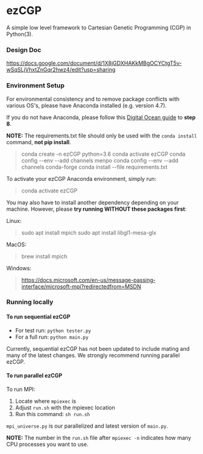 # ezCGP
A simple low level framework to Cartesian Genetic Programming (CGP) in Python(3).

### Design Doc
https://docs.google.com/document/d/1X8jGDXHAKkMBgOCYCtgT5v-wSqSLjVhxtZnGqr2hwz4/edit?usp=sharing

### Environment Setup
For environmental consistency and to remove package conflicts with various OS's, please have Anaconda installed (e.g. version 4.7).

If you do not have Anaconda, please follow this [Digital Ocean guide](https://www.digitalocean.com/community/tutorials/how-to-install-anaconda-on-ubuntu-18-04-quickstart) to **step 8**.

**NOTE:** The requirements.txt file should only be used with the `conda install` command, **not pip install**.

> conda create -n ezCGP python=3.6
> conda activate ezCGP
> conda config --env --add channels menpo
> conda config --env --add channels conda-forge
> conda install --file requirements.txt

To activate your ezCGP Anaconda environment, simply run:

> conda activate ezCGP

You may also have to install another dependency depending on your machine. However, please **try running WITHOUT these packages first**:

Linux:

> sudo apt install mpich
> sudo apt install libgl1-mesa-glx

MacOS:

> brew install mpich

Windows: 

> https://docs.microsoft.com/en-us/message-passing-interface/microsoft-mpi?redirectedfrom=MSDN   

### Running locally
#### To run sequential ezCGP 
* For test run: `python tester.py`
* For a full run: `python main.py`

Currently, sequential ezCGP has not been updated to include mating and many of the latest changes. We strongly recommend running parallel ezCGP.

#### To run parallel ezCGP
To run MPI:

1. Locate where `mpiexec` is 
2. Adjust `run.sh` with the mpiexec location
3. Run this command: `sh run.sh`

`mpi_universe.py` is our parallelized and latest version of `main.py`.

**NOTE:** The number in the `run.sh` file after `mpiexec -n` indicates how many CPU processes you want to use. 

